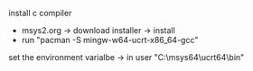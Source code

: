 install c compiler
- msys2.org -> download installer -> install
- run "pacman -S mingw-w64-ucrt-x86_64-gcc"

set the environment varialbe -> in user
"C:\msys64\ucrt64\bin"


